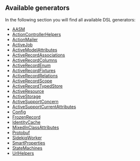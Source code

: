 ## Available generators

In the following section you will find all available DSL generators:

<!-- START_GENERATOR_LIST -->
* [AASM](generator_aasm.md)
* [ActionControllerHelpers](generator_actioncontrollerhelpers.md)
* [ActionMailer](generator_actionmailer.md)
* [ActiveJob](generator_activejob.md)
* [ActiveModelAttributes](generator_activemodelattributes.md)
* [ActiveRecordAssociations](generator_activerecordassociations.md)
* [ActiveRecordColumns](generator_activerecordcolumns.md)
* [ActiveRecordEnum](generator_activerecordenum.md)
* [ActiveRecordFixtures](generator_activerecordfixtures.md)
* [ActiveRecordRelations](generator_activerecordrelations.md)
* [ActiveRecordScope](generator_activerecordscope.md)
* [ActiveRecordTypedStore](generator_activerecordtypedstore.md)
* [ActiveResource](generator_activeresource.md)
* [ActiveStorage](generator_activestorage.md)
* [ActiveSupportConcern](generator_activesupportconcern.md)
* [ActiveSupportCurrentAttributes](generator_activesupportcurrentattributes.md)
* [Config](generator_config.md)
* [FrozenRecord](generator_frozenrecord.md)
* [IdentityCache](generator_identitycache.md)
* [MixedInClassAttributes](generator_mixedinclassattributes.md)
* [Protobuf](generator_protobuf.md)
* [SidekiqWorker](generator_sidekiqworker.md)
* [SmartProperties](generator_smartproperties.md)
* [StateMachines](generator_statemachines.md)
* [UrlHelpers](generator_urlhelpers.md)
<!-- END_GENERATOR_LIST -->
